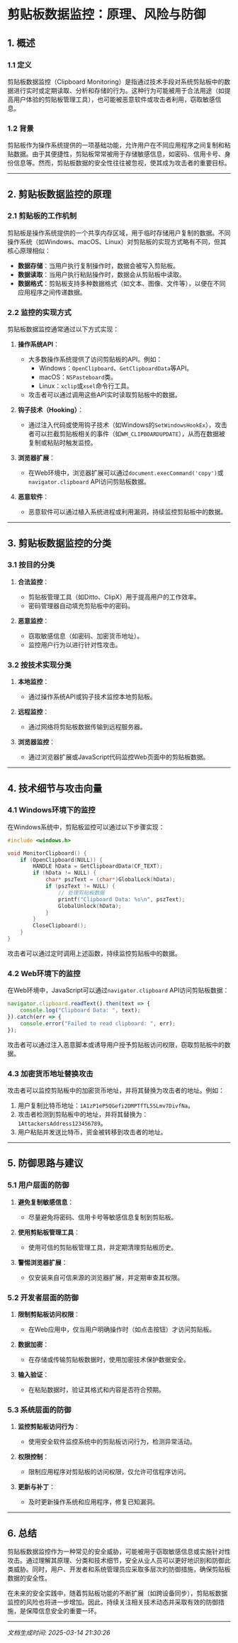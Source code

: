 # 剪贴板数据监控：原理、风险与防御

## 1. 概述

### 1.1 定义
剪贴板数据监控（Clipboard Monitoring）是指通过技术手段对系统剪贴板中的数据进行实时或定期读取、分析和存储的行为。这种行为可能被用于合法用途（如提高用户体验的剪贴板管理工具），也可能被恶意软件或攻击者利用，窃取敏感信息。

### 1.2 背景
剪贴板作为操作系统提供的一项基础功能，允许用户在不同应用程序之间复制和粘贴数据。由于其便捷性，剪贴板常常被用于存储敏感信息，如密码、信用卡号、身份信息等。然而，剪贴板数据的安全性往往被忽视，使其成为攻击者的重要目标。

---

## 2. 剪贴板数据监控的原理

### 2.1 剪贴板的工作机制
剪贴板是操作系统提供的一个共享内存区域，用于临时存储用户复制的数据。不同操作系统（如Windows、macOS、Linux）对剪贴板的实现方式略有不同，但其核心原理相似：

- **数据存储**：当用户执行复制操作时，数据会被写入剪贴板。
- **数据读取**：当用户执行粘贴操作时，数据会从剪贴板中读取。
- **数据格式**：剪贴板支持多种数据格式（如文本、图像、文件等），以便在不同应用程序之间传递数据。

### 2.2 监控的实现方式
剪贴板数据监控通常通过以下方式实现：

1. **操作系统API**：
   - 大多数操作系统提供了访问剪贴板的API。例如：
     - Windows：`OpenClipboard`、`GetClipboardData`等API。
     - macOS：`NSPasteboard`类。
     - Linux：`xclip`或`xsel`命令行工具。
   - 攻击者可以通过调用这些API实时读取剪贴板中的数据。

2. **钩子技术（Hooking）**：
   - 通过注入代码或使用钩子技术（如Windows的`SetWindowsHookEx`），攻击者可以拦截剪贴板相关的事件（如`WM_CLIPBOARDUPDATE`），从而在数据被复制或粘贴时触发监控。

3. **浏览器扩展**：
   - 在Web环境中，浏览器扩展可以通过`document.execCommand('copy')`或`navigator.clipboard` API访问剪贴板数据。

4. **恶意软件**：
   - 恶意软件可以通过植入系统进程或利用漏洞，持续监控剪贴板中的数据。

---

## 3. 剪贴板数据监控的分类

### 3.1 按目的分类
1. **合法监控**：
   - 剪贴板管理工具（如Ditto、ClipX）用于提高用户的工作效率。
   - 密码管理器自动填充剪贴板中的密码。

2. **恶意监控**：
   - 窃取敏感信息（如密码、加密货币地址）。
   - 监控用户行为以进行针对性攻击。

### 3.2 按技术实现分类
1. **本地监控**：
   - 通过操作系统API或钩子技术监控本地剪贴板。

2. **远程监控**：
   - 通过网络将剪贴板数据传输到远程服务器。

3. **浏览器监控**：
   - 通过浏览器扩展或JavaScript代码监控Web页面中的剪贴板数据。

---

## 4. 技术细节与攻击向量

### 4.1 Windows环境下的监控
在Windows系统中，剪贴板监控可以通过以下步骤实现：

```cpp
#include <windows.h>

void MonitorClipboard() {
    if (OpenClipboard(NULL)) {
        HANDLE hData = GetClipboardData(CF_TEXT);
        if (hData != NULL) {
            char* pszText = (char*)GlobalLock(hData);
            if (pszText != NULL) {
                // 处理剪贴板数据
                printf("Clipboard Data: %s\n", pszText);
                GlobalUnlock(hData);
            }
        }
        CloseClipboard();
    }
}
```

攻击者可以通过定时调用上述函数，持续监控剪贴板中的数据。

### 4.2 Web环境下的监控
在Web环境中，JavaScript可以通过`navigator.clipboard` API访问剪贴板数据：

```javascript
navigator.clipboard.readText().then(text => {
    console.log("Clipboard Data: ", text);
}).catch(err => {
    console.error("Failed to read clipboard: ", err);
});
```

攻击者可以通过注入恶意脚本或诱导用户授予剪贴板访问权限，窃取剪贴板中的数据。

### 4.3 加密货币地址替换攻击
攻击者可以监控剪贴板中的加密货币地址，并将其替换为攻击者的地址。例如：

1. 用户复制比特币地址：`1A1zP1eP5QGefi2DMPTfTL5SLmv7DivfNa`。
2. 攻击者检测到剪贴板中的地址，并将其替换为：`1AttackersAddress123456789`。
3. 用户粘贴并发送比特币，资金被转移到攻击者的地址。

---

## 5. 防御思路与建议

### 5.1 用户层面的防御
1. **避免复制敏感信息**：
   - 尽量避免将密码、信用卡号等敏感信息复制到剪贴板。

2. **使用剪贴板管理工具**：
   - 使用可信的剪贴板管理工具，并定期清理剪贴板历史。

3. **警惕浏览器扩展**：
   - 仅安装来自可信来源的浏览器扩展，并定期审查其权限。

### 5.2 开发者层面的防御
1. **限制剪贴板访问权限**：
   - 在Web应用中，仅当用户明确操作时（如点击按钮）才访问剪贴板。

2. **数据加密**：
   - 在存储或传输剪贴板数据时，使用加密技术保护数据安全。

3. **输入验证**：
   - 在粘贴数据时，验证其格式和内容是否符合预期。

### 5.3 系统层面的防御
1. **监控剪贴板访问行为**：
   - 使用安全软件监控系统中的剪贴板访问行为，检测异常活动。

2. **权限控制**：
   - 限制应用程序对剪贴板的访问权限，仅允许可信程序访问。

3. **更新与补丁**：
   - 及时更新操作系统和应用程序，修复已知漏洞。

---

## 6. 总结

剪贴板数据监控作为一种常见的安全威胁，可能被用于窃取敏感信息或实施针对性攻击。通过理解其原理、分类和技术细节，安全从业人员可以更好地识别和防御此类威胁。同时，用户、开发者和系统管理员应采取多层次的防御措施，确保剪贴板数据的安全性。

在未来的安全实践中，随着剪贴板功能的不断扩展（如跨设备同步），剪贴板数据监控的风险也将进一步增加。因此，持续关注相关技术动态并采取有效的防御措施，是保障信息安全的重要一环。

---

*文档生成时间: 2025-03-14 21:30:26*
